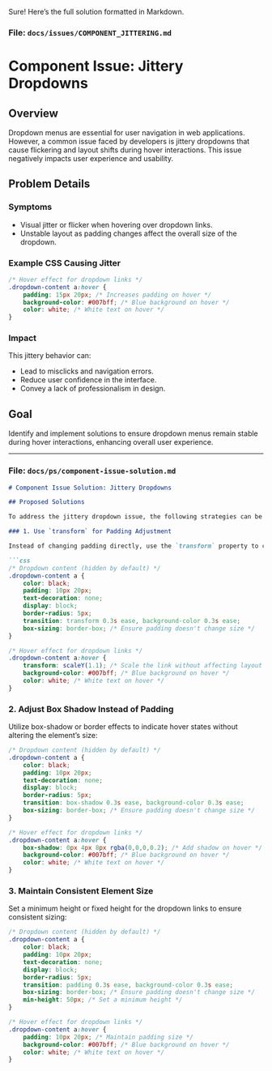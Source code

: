Sure! Here’s the full solution formatted in Markdown.

### File: `docs/issues/COMPONENT_JITTERING.md`
# Component Issue: Jittery Dropdowns

## Overview

Dropdown menus are essential for user navigation in web applications. However, a common issue faced by developers is jittery dropdowns that cause flickering and layout shifts during hover interactions. This issue negatively impacts user experience and usability.

## Problem Details

### Symptoms

- Visual jitter or flicker when hovering over dropdown links.
- Unstable layout as padding changes affect the overall size of the dropdown.

### Example CSS Causing Jitter

```css
/* Hover effect for dropdown links */
.dropdown-content a:hover {
    padding: 15px 20px; /* Increases padding on hover */
    background-color: #007bff; /* Blue background on hover */
    color: white; /* White text on hover */
}
```

### Impact

This jittery behavior can:
- Lead to misclicks and navigation errors.
- Reduce user confidence in the interface.
- Convey a lack of professionalism in design.

## Goal

Identify and implement solutions to ensure dropdown menus remain stable during hover interactions, enhancing overall user experience.


---

### File: `docs/ps/component-issue-solution.md`

```markdown
# Component Issue Solution: Jittery Dropdowns

## Proposed Solutions

To address the jittery dropdown issue, the following strategies can be implemented:

### 1. Use `transform` for Padding Adjustment

Instead of changing padding directly, use the `transform` property to create a scaling effect that avoids layout changes:

```css
/* Dropdown content (hidden by default) */
.dropdown-content a {
    color: black;
    padding: 10px 20px;
    text-decoration: none;
    display: block;
    border-radius: 5px;
    transition: transform 0.3s ease, background-color 0.3s ease;
    box-sizing: border-box; /* Ensure padding doesn't change size */
}

/* Hover effect for dropdown links */
.dropdown-content a:hover {
    transform: scaleY(1.1); /* Scale the link without affecting layout */
    background-color: #007bff; /* Blue background on hover */
    color: white; /* White text on hover */
}
```

### 2. Adjust Box Shadow Instead of Padding

Utilize box-shadow or border effects to indicate hover states without altering the element’s size:

```css
/* Dropdown content (hidden by default) */
.dropdown-content a {
    color: black;
    padding: 10px 20px;
    text-decoration: none;
    display: block;
    border-radius: 5px;
    transition: box-shadow 0.3s ease, background-color 0.3s ease;
    box-sizing: border-box; /* Ensure padding doesn't change size */
}

/* Hover effect for dropdown links */
.dropdown-content a:hover {
    box-shadow: 0px 4px 8px rgba(0,0,0,0.2); /* Add shadow on hover */
    background-color: #007bff; /* Blue background on hover */
    color: white; /* White text on hover */
}
```

### 3. Maintain Consistent Element Size

Set a minimum height or fixed height for the dropdown links to ensure consistent sizing:

```css
/* Dropdown content (hidden by default) */
.dropdown-content a {
    color: black;
    padding: 10px 20px;
    text-decoration: none;
    display: block;
    border-radius: 5px;
    transition: padding 0.3s ease, background-color 0.3s ease;
    box-sizing: border-box; /* Ensure padding doesn't change size */
    min-height: 50px; /* Set a minimum height */
}

/* Hover effect for dropdown links */
.dropdown-content a:hover {
    padding: 10px 20px; /* Maintain padding size */
    background-color: #007bff; /* Blue background on hover */
    color: white; /* White text on hover */
}
```

